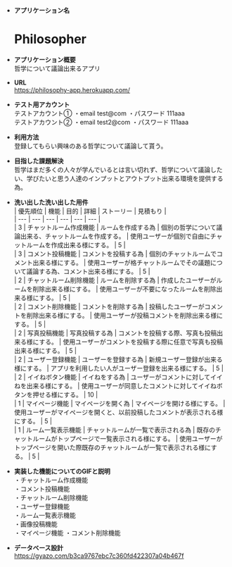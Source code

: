 * **アプリケーション名**
   # Philosopher
* **アプリケーション概要**  
    哲学について議論出来るアプリ  
  
* **URL**  
  <https://philosophy-app.herokuapp.com/>  
  
* **テスト用アカウント**  
  テストアカウント① ・email test@com  ・パスワード 111aaa  
  テストアカウント② ・email test2@com ・パスワード 111aaa  
  
* **利用方法**  
  登録してもらい興味のある哲学について議論して貰う。  
  
* **目指した課題解決**  
  哲学はまだ多くの人々が学んでいるとは言い切れず、哲学について議論したい、学びたいと思う人達のインプットとアウトプット出来る環境を提供する為。  
  
* **洗い出した洗い出した用件**  
  | 優先順位 | 機能 | 目的 | 詳細 | ストーリー | 見積もり |  
  | --- | --- | --- | --- | --- | --- |  
  | 3   | チャットルーム作成機能 | ルームを作成する為 | 個別の哲学について議論出来る、チャットルームを作成する。 | 使用ユーザーが個別で自由にチャットルームを作成出来る様にする。 | 5 |  
  | 3   | コメント投稿機能 | コメントを投稿する為 | 個別のチャットルームでコメント出来る様にする。 | 使用ユーザーが格チャットルームでその議題について議論する為、コメント出来る様にする。 | 5 |  
  | 2   | チャットルーム削除機能 | ルームを削除する為 | 作成したユーザーがルームを削除出来る様にする。 | 使用ユーザーが不要になったルームを削除出来る様にする。 | 5 |  
  | 2   | コメント削除機能 | コメントを削除する為 | 投稿したユーザーがコメントを削除出来る様にする。 | 使用ユーザーが投稿コメントを削除出来る様にする。 | 5 |  
  | 2   | 写真投稿機能 | 写真投稿する為 | コメントを投稿する際、写真も投稿出来る様にする。 | 使用ユーザーがコメントを投稿する際に任意で写真も投稿出来る様にする。 | 5 |  
  | 2   | ユーザー登録機能 | ユーザーを登録する為 | 新規ユーザー登録が出来る様にする。 | アプリを利用したい人がユーザー登録を出来る様にする。 | 5 |  
  | 2   | イイねボタン機能 | イイねをする為 | ユーザーがコメントに対してイイねを出来る様にする。 | 使用ユーザーが同意したコメントに対してイイねボタンを押せる様にする。 | 10 |  
  | 1   | マイページ機能 | マイページを開く為 | マイページを開ける様にする。 | 使用ユーザーがマイページを開くと、以前投稿したコメントが表示される様にする。 | 5 |  
  | 1   | ルーム一覧表示機能 | チャットルームが一覧で表示される為 | 既存のチャットルームがトップページで一覧表示される様にする。 | 使用ユーザーがトップページを開いた際既存のチャットルームが一覧で表示される様にする。 | 5 |  
  
* **実装した機能についてのGIFと説明**  
  ・チャットルーム作成機能  
  ・コメント投稿機能  
  ・チャットルーム削除機能  
  ・ユーザー登録機能  
  ・ルーム一覧表示機能  
  ・画像投稿機能  
  ・マイページ機能
  ・コメント削除機能  
  
* **データベース設計**  
  <https://gyazo.com/b3ca9767ebc7c360fd422307a04b467f>
